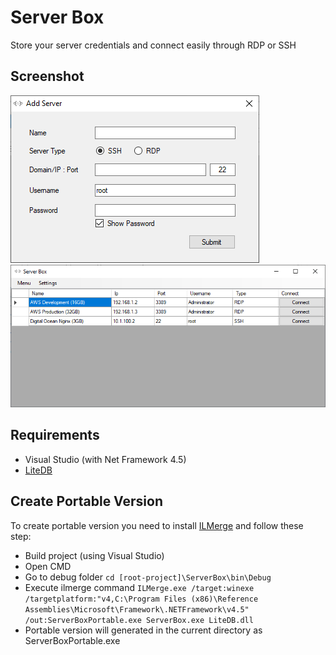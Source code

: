 # Server Box
Store your server credentials and connect easily through RDP or SSH

## Screenshot
![Adding Server](https://raw.githubusercontent.com/royryando/server-box/master/images/add_server.png)
![List of Server](https://raw.githubusercontent.com/royryando/server-box/master/images/home.png)

## Requirements
- Visual Studio (with Net Framework 4.5)
- [LiteDB](https://www.nuget.org/packages/LiteDB/ "LiteDB")

## Create Portable Version
To create portable version you need to install [ILMerge](http://www.download82.com/download/windows/microsoft-ilmerge/ "ILMerge") and follow these step:
- Build project (using Visual Studio)
- Open CMD
- Go to debug folder `cd [root-project]\ServerBox\bin\Debug`
- Execute ilmerge command `ILMerge.exe /target:winexe /targetplatform:"v4,C:\Program Files (x86)\Reference Assemblies\Microsoft\Framework\.NETFramework\v4.5" /out:ServerBoxPortable.exe ServerBox.exe LiteDB.dll`
- Portable version will generated in the current directory as ServerBoxPortable.exe
